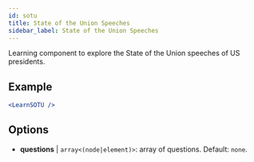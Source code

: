 ```yaml
---
id: sotu
title: State of the Union Speeches
sidebar_label: State of the Union Speeches
---
```


Learning component to explore the State of the Union speeches of US presidents.

## Example

```jsx live
<LearnSOTU />
```

## Options

* __questions__ | `array<(node|element)>`: array of questions. Default: `none`.
